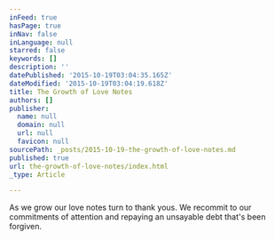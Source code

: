 ```yaml
---
inFeed: true
hasPage: true
inNav: false
inLanguage: null
starred: false
keywords: []
description: ''
datePublished: '2015-10-19T03:04:35.165Z'
dateModified: '2015-10-19T03:04:19.618Z'
title: The Growth of Love Notes
authors: []
publisher:
  name: null
  domain: null
  url: null
  favicon: null
sourcePath: _posts/2015-10-19-the-growth-of-love-notes.md
published: true
url: the-growth-of-love-notes/index.html
_type: Article

---
```

As we grow our love notes turn to thank yous. We recommit to
our commitments of attention and repaying an unsayable debt that's been forgiven.